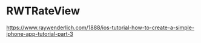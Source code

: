 # RWTRateView
https://www.raywenderlich.com/1888/ios-tutorial-how-to-create-a-simple-iphone-app-tutorial-part-3
